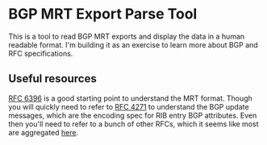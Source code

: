 # BGP MRT Export Parse Tool

This is a tool to read BGP MRT exports and display the data in a human readable format. I'm building it as an exercise to learn more about BGP and RFC specifications.

## Useful resources

[RFC 6396](https://datatracker.ietf.org/doc/html/rfc6396#section-4.3.3) is a good starting point to understand the MRT format. Though you will quickly need to refer to [RFC 4271](https://datatracker.ietf.org/doc/html/rfc4271) to understand the BGP update messages, which are the encoding spec for RIB entry BGP attributes. Even then you'll need to refer to a bunch of other RFCs, which it seems like most are aggregated [here](https://www.iana.org/assignments/bgp-parameters/bgp-parameters.xhtml#bgp-parameters-2).
